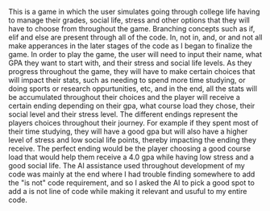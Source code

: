 This is a game in which the user simulates going through college life having to manage their grades, social life, stress and other options that they will have to choose from throughout the game. Branching concepts such as if, elif and else are present through all of the code. In, not in, and, or and not all make apperances in the later stages of the code as I began to finalize the game. In order to play the game, the user will need to input their name, what GPA they want to start with, and their stress and social life levels. As they progress throughout the game, they will have to make certain choices that will impact their stats, such as needing to spend more time studying, or doing sports or research oppurtunities, etc, and in the end, all the stats will be accumulated throughout their choices and the player will receive a certain ending depending on their gpa, what course load they chose, their social level and their stress level. The different endings represent the players choices throughout their journey. For example if they spent most of their time studying, they will have a good gpa but will also have a higher level of stress and low social life points, thereby impacting the ending they receive. The perfect ending would be the player choosing a good course load that would help them receive a 4.0 gpa while having low stress and a good social life. The AI assistance used throughout development of my code was mainly at the end where I had trouble finding somewhere to add the "is not" code requirement, and so I asked the AI to pick a good spot to add a is not line of code while making it relevant and usuful to my entire code.
